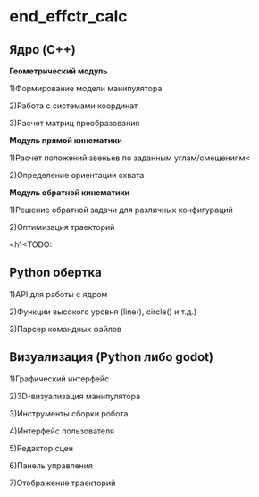 <h1>end_effctr_calc</h1>

<h2><b>Ядро (C++)</b></h2>

<b>Геометрический модуль</b>

1)Формирование модели манипулятора<br>

2)Работа с системами координат<br>

3)Расчет матриц преобразования<br>

<b>Модуль прямой кинематики</b> 

1)Расчет положений звеньев по заданным углам/смещениям<<br>

2)Определение ориентации схвата


<b>Модуль обратной кинематики</b>

1)Решение обратной задачи для различных конфигураций<br>

2)Оптимизация траекторий<br>


<h1<TODO:</h1>
<h2><b>Python обертка</b></h2>

1)API для работы с ядром

2)Функции высокого уровня (line(), circle() и т.д.)<br>

3)Парсер командных файлов

<h2><b>Визуализация (Python либо godot)</b></h2>

1)Графический интерфейс<br>

2)3D-визуализация манипулятора<br>

3)Инструменты сборки робота<br>

4)Интерфейс пользователя<br>

5)Редактор сцен<br>

6)Панель управления<br>

7)Отображение траекторий<br>
